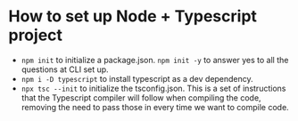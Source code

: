 # **How to set up Node + Typescript project**

* `npm init` to initialize a package.json. `npm init -y` to answer yes to all the questions at CLI set up.
* `npm i -D typescript` to install typescript as a dev dependency.
* `npx tsc --init` to initialize the tsconfig.json. This is a set of instructions that the Typescript compiler will follow when compiling the code, removing the need to pass those in every time we want to compile code.